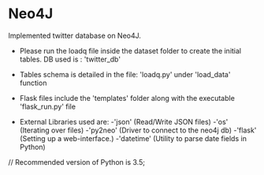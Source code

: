 # Neo4J
Implemented twitter database on Neo4J.

* Please run the loadq file inside the dataset folder to create the initial tables. DB used is : 'twitter_db'

* Tables schema is detailed in the file: 'loadq.py' under 'load_data' function

* Flask files include the 'templates' folder along with the executable 'flask_run.py' file

* External Libraries used are:
-'json' (Read/Write JSON files)
-'os' (Iterating over files)
-'py2neo' (Driver to connect to the neo4j db)
-'flask' (Setting up a web-interface.)
-'datetime' (Utility to parse date fields in Python)

// Recommended version of Python is 3.5;
